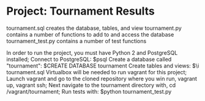 # Project: Tournament Results

tournament.sql creates the database, tables, and view
tournament.py contains a number of functions to add to and access the database
tournament_test.py contains a number of test functions

In order to run the project, you must have Python 2 and PostgreSQL installed;
Connect to PostgreSQL: $psql
Create a database called "tournament": $CREATE DATABASE tournament
Create tables and views: $\i tournament.sql
Virtualbox will be needed to run vagrant for this project;
Launch vagrant and go to the cloned repository where you win run, vagrant up, vagrant ssh;
Next navigate to the tournament directory with, cd /vagrant/tournament;
Run tests with: $python tournament_test.py
